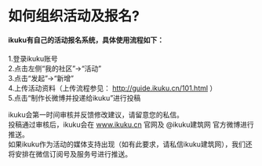 # 如何组织活动及报名?  


#### ikuku有自己的活动报名系统，具体使用流程如下：  

1.登录ikuku账号  
2.点击左侧“我的社区”→“活动”  
3.点击“发起”→“新增”  
4.上传活动资料（上传流程参见： http://guide.ikuku.cn/101.html ）    
5.点击“制作长微博并投递给ikuku”进行投稿  

ikuku会第一时间审核并反馈修改建议，请留意您的私信。  
投稿通过审核后，ikuku会在 www.ikuku.cn 官网及 @ikuku建筑网 官方微博进行推送。  
如果ikuku作为活动的媒体支持出现（如有此要求，请私信ikuku建筑网），我们还将安排在微信订阅号及服务号进行推送。